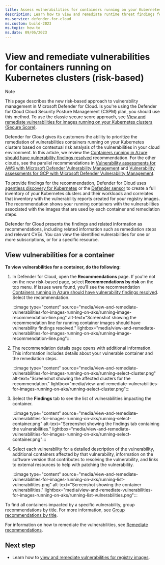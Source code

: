```yaml
---
title: Assess vulnerabilities for containers running on your Kubernetes clusters
description: Learn how to view and remediate runtime threat findings for containers running on your Kubernetes clusters.
ms.service: defender-for-cloud
ms.custom: build-2023
ms.topic: how-to
ms.date: 09/06/2023
---
```


# View and remediate vulnerabilities for containers running on Kubernetes clusters (risk-based)

> [!NOTE]
> This page describes the new risk-based approach to vulnerability management in Microsoft Defender for Cloud. Is you're using the Defender for Cloud Cloud Security Posture Management (CSPM) plan, you should use this method. To use the classic secure score approach, see [View and remediate vulnerabilities for images running on your Kubernetes clusters (Secure Score)](view-and-remediate-vulnerabilities-for-images-secure-score.md).

Defender for Cloud gives its customers the ability to prioritize the remediation of vulnerabilities containers running on your Kubernetes clusters based on contextual risk analysis of the vulnerabilities in your cloud environment. In this article, we review the [Containers running in Azure should have vulnerability findings resolved](https://portal.azure.com/#blade/Microsoft_Azure_Security/RecommendationsBlade/assessmentKey/e9acaf48-d2cf-45a3-a6e7-3caa2ef769e0) recommendation. For the other clouds, see the parallel recommendations in  [Vulnerability assessments for AWS with Microsoft Defender Vulnerability Management](agentless-vulnerability-assessment-aws.md) and [Vulnerability assessments for GCP with Microsoft Defender Vulnerability Management](agentless-vulnerability-assessment-gcp.md).

To provide findings for the recommendation, Defender for Cloud uses [agentless discovery for Kubernetes](defender-for-containers-introduction.md) or the [Defender sensor](tutorial-enable-containers-azure.md#deploy-the-defender-sensor-in-azure) to create a full inventory of your Kubernetes clusters and their workloads and correlates that inventory with the vulnerability reports created for your registry images. The recommendation shows your running containers with the vulnerabilities associated with the images that are used by each container and remediation steps.

Defender for Cloud presents the findings and related information as recommendations, including related information such as remediation steps and relevant CVEs. You can view the identified vulnerabilities for one or more subscriptions, or for a specific resource.

## View vulnerabilities for a container

**To view vulnerabilities for a container, do the following:**  

1. In Defender for Cloud, open the **Recommendations** page. If you're not on the new risk-based page, select **Recommendations by risk** on the top menu. If issues were found, you'll see the recommendation [Containers running in Azure should have vulnerability findings resolved](https://portal.azure.com/#blade/Microsoft_Azure_Security/RecommendationsBlade/assessmentKey/e9acaf48-d2cf-45a3-a6e7-3caa2ef769e0). Select the recommendation.

    :::image type="content" source="media/view-and-remediate-vulnerabilities-for-images-running-on-aks/running-image-recommendation-line.png" alt-text="Screenshot showing the recommendation line for running container images should have vulnerability findings resolved." lightbox="media/view-and-remediate-vulnerabilities-for-images-running-on-aks/running-image-recommendation-line.png":::

1. The recommendation details page opens with additional information. This information includes details about your vulnerable container and the remediation steps.

    :::image type="content" source="media/view-and-remediate-vulnerabilities-for-images-running-on-aks/running-select-cluster.png" alt-text="Screenshot showing the affected clusters for the recommendation." lightbox="media/view-and-remediate-vulnerabilities-for-images-running-on-aks/running-select-cluster.png":::

1. Select the **Findings** tab to see the list of vulnerabilities impacting the container.

    :::image type="content" source="media/view-and-remediate-vulnerabilities-for-images-running-on-aks/running-select-container.png" alt-text="Screenshot showing the findings tab containing the vulnerabilities." lightbox="media/view-and-remediate-vulnerabilities-for-images-running-on-aks/running-select-container.png":::

1. Select each vulnerability for a detailed description of the vulnerability, additional containers affected by that vulnerability,  information on the software version that contributes to resolving the vulnerability, and links to external resources to help with patching the vulnerability.

    :::image type="content" source="media/view-and-remediate-vulnerabilities-for-images-running-on-aks/running-list-vulnerabilities.png" alt-text="Screenshot showing the container vulnerabilities." lightbox="media/view-and-remediate-vulnerabilities-for-images-running-on-aks/running-list-vulnerabilities.png":::

To find all containers impacted by a specific vulnerability, group recommendations by title. For more information, see [Group recommendations by title](review-security-recommendations.md#group-recommendations-by-title).

For information on how to remediate the vulnerabilities, see [Remediate recommendations](implement-security-recommendations.md).

## Next step

- Learn how to [view and remediate vulnerabilities for registry images](view-and-remediate-vulnerability-assessment-findings.md).
